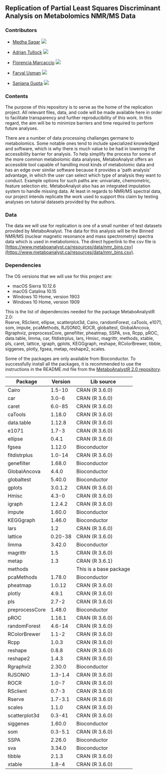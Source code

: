 
## Replication of Partial Least Squares Discriminant Analysis on Metabolomics NMR/MS Data

### Contributors
* [Medha Sagar](https://github.com/medha-sagar) [![](https://orcid.org/sites/default/files/images/orcid_16x16.png)](https://orcid.org/0000-0001-9942-9429)

* [Adrian Tullock](https://github.com/adrianmt18) [![](https://orcid.org/sites/default/files/images/orcid_16x16.png)](https://orcid.org/0000-0001-6378-3098)

* [Florencia Marcaccio](https://github.com/flormarcaccio) [![](https://orcid.org/sites/default/files/images/orcid_16x16.png)](https://orcid.org/0000-0003-3650-1483)

* [Faryal Usman](https://github.com/faryalusman) [![](https://orcid.org/sites/default/files/images/orcid_16x16.png)](https://orcid.org/0000-0001-8135-5919)

* [Sanjana Gupta](https://github.com/sanjanagupta16) [![](https://orcid.org/sites/default/files/images/orcid_16x16.png)](https://orcid.org/00000-0002-6985-4640)



### Contents
The purpose of this repository is to serve as the home of the replication project. All relevant files, data, and code will be made available here in order to facilitate transparency and further reproducibility of this work. In this regard, the aim will be to minimize barriers and time required to perform future analyses. 


There are a number of data processing challanges germane to metabolomics. Some notable ones tend to include specialized knowledged and software, which is why there is much value to be had in lowering the accessibility barrier for analysis. To help simplify the process for some of the more common metabolomic data analyses, MetaboAnalyst offers an accessible tool capable of handling most kinds of metabolomic data and has an edge over similar software because it provides a 'path analysis' advantage, in which the user can select which type of analysis they want to conduct. Example options for such paths are: univariate, chemometric, feature selection etc. MetaboAnalyst also has an integrated imputation system to handle missing data. At least in regards to NMR/MS spectral data, our project intends replicate the work used to support this claim by testing analyses on tutorial datasets provided by the authors.


### Data
The data we will use for replication is one of a small number of test datasets provided by MetaboAnalyst. The data for this analysis will be the Binned NMR/MS (nuclear magnetic resonance and mass spectrometry) spectra data which is used in metabolomics. The direct hyperlink to the csv file is [https://www.metaboanalyst.ca/resources/data/nmr_bins.csv](https://www.metaboanalyst.ca/resources/data/nmr_bins.csv).

### Dependencies
The OS versions that we will use for this project are:  

* macOS Sierra 10.12.6
* macOS Catalina 10.15
* Windows 10 Home, version 1903
* Windows 10 Home, version 1909

This is the list of dependencies needed for the package MetaboAnalystR 2.0:  
Rserve, RSclient, ellipse, scatterplot3d, Cairo, randomForest, caTools, e1071, som, impute, pcaMethods, RJSONIO, ROCR, globaltest, GlobalAncova, Rgraphviz, preprocessCore, genefilter, pheatmap, SSPA, sva, Rcpp, pROC, data.table, limma, car, fitdistrplus, lars, Hmisc, magrittr, methods, xtable, pls, caret, lattice, igraph, gplots, KEGGgraph, reshape, RColorBrewer, tibble, siggenes, plotly, fgsea, metap, reshape2, scales.

Some of the packages are only available from Bioconductor. To successfully install all the packages, it is recommended to use the instructions in the README.md file from the [MetaboAnalystR 2.0 repository](https://github.com/xia-lab/MetaboAnalystR).

| Package        | Version | Lib source             |
|----------------|---------|------------------------|
| Cairo          | 1.5-10  | CRAN (R 3.6.0)         |
| car            | 3.0-6   | CRAN (R 3.6.0)         |
| caret          | 6.0-85  | CRAN (R 3.6.0)         |
| caTools        | 1.18.0  | CRAN (R 3.6.0)         |
| data.table     | 1.12.8  | CRAN (R 3.6.0)         |
| e1071          | 1.7-3   | CRAN (R 3.6.0)         |
| ellipse        | 0.4.1   | CRAN (R 3.6.0)         |
| fgsea          | 1.12.0  | Bioconductor           |
| fitdistrplus   | 1.0-14  | CRAN (R 3.6.0)         |
| genefilter     | 1.68.0  | Bioconductor           |
| GlobalAncova   | 4.4.0   | Bioconductor           |
| globaltest     | 5.40.0  | Bioconductor           |
| gplots         | 3.0.1.2 | CRAN (R 3.6.0)         |
| Hmisc          | 4.3-0   | CRAN (R 3.6.0)         |
| igraph         | 1.2.4.2 | CRAN (R 3.6.0)         |
| impute         | 1.60.0  | Bioconductor           |
| KEGGgraph      | 1.46.0  | Bioconductor           |
| lars           | 1.2     | CRAN (R 3.6.0)         |
| lattice        | 0.20-38 | CRAN (R 3.6.0)         |
| limma          | 3.42.0  | Bioconductor           |
| magrittr       | 1.5     | CRAN (R 3.6.0)         |
| metap          | 1.3     | CRAN (R 3.6.1)         |
| methods        |         | This is a base package |
| pcaMethods     | 1.78.0  | Bioconductor           |
| pheatmap       | 1.0.12  | CRAN (R 3.6.0)         |
| plotly         | 4.9.1   | CRAN (R 3.6.0)         |
| pls            | 2.7-2   | CRAN (R 3.6.0)         |
| preprocessCore | 1.48.0  | Bioconductor           |
| pROC           | 1.16.1  | CRAN (R 3.6.0)         |
| randomForest   | 4.6-14  | CRAN (R 3.6.0)         |
| RColorBrewer   | 1.1-2   | CRAN (R 3.6.0)         |
| Rcpp           | 1.0.3   | CRAN (R 3.6.0)         |
| reshape        | 0.8.8   | CRAN (R 3.6.0)         |
| reshape2       | 1.4.3   | CRAN (R 3.6.0)         |
| Rgraphviz      | 2.30.0  | Bioconductor           |
| RJSONIO        | 1.3-1.4 | CRAN (R 3.6.0)         |
| ROCR           | 1.0-7   | CRAN (R 3.6.0)         |
| RSclient       | 0.7-3   | CRAN (R 3.6.0)         |
| Rserve         | 1.7-3.1 | CRAN (R 3.6.0)         |
| scales         | 1.1.0   | CRAN (R 3.6.0)         |
| scatterplot3d  | 0.3-41  | CRAN (R 3.6.0)         |
| siggenes       | 1.60.0  | Bioconductor           |
| som            | 0.3-5.1 | CRAN (R 3.6.0)         |
| SSPA           | 2.26.0  | Bioconductor           |
| sva            | 3.34.0  | Bioconductor           |
| tibble         | 2.1.3   | CRAN (R 3.6.0)         |
| xtable         | 1.8-4   | CRAN (R 3.6.0)         |


